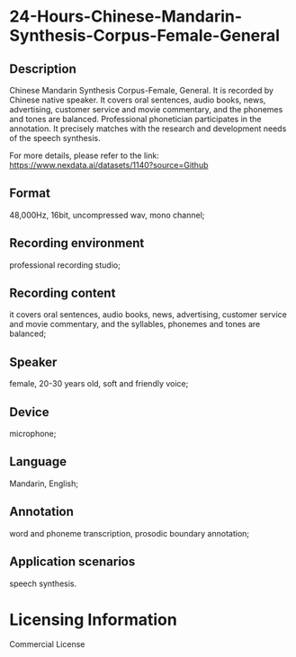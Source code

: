 # 24-Hours-Chinese-Mandarin-Synthesis-Corpus-Female-General


## Description
Chinese Mandarin Synthesis Corpus-Female, General. It is recorded by Chinese native speaker. It covers oral sentences, audio books, news, advertising, customer service and movie commentary, and the phonemes and tones are balanced. Professional phonetician participates in the annotation. It precisely matches with the research and development needs of the speech synthesis.

For more details, please refer to the link: https://www.nexdata.ai/datasets/1140?source=Github


## Format
48,000Hz, 16bit, uncompressed wav, mono channel;

## Recording environment
professional recording studio;

## Recording content
it covers oral sentences, audio books, news, advertising, customer service and movie commentary, and the syllables, phonemes and tones are balanced;

## Speaker
female, 20-30 years old, soft and friendly voice;

## Device
microphone;

## Language
Mandarin, English;

## Annotation
word and phoneme transcription, prosodic boundary annotation;

## Application scenarios
speech synthesis.

# Licensing Information
Commercial License
